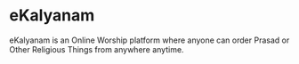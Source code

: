 # eKalyanam
eKalyanam is an Online Worship platform where anyone can order Prasad or Other Religious Things from anywhere anytime. 
